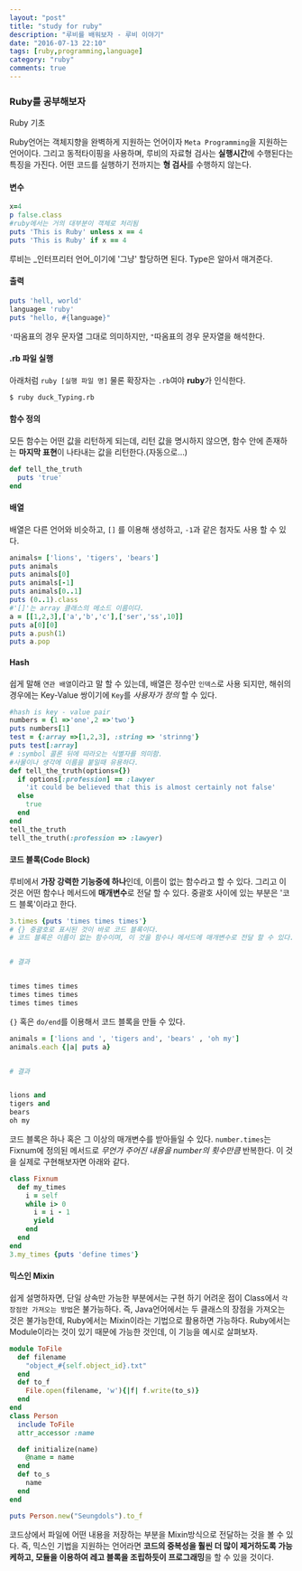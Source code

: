 ```yaml
---
layout: "post"
title: "study for ruby"
description: "루비를 배워보자 - 루비 이야기"
date: "2016-07-13 22:10"
tags: [ruby,programming,language]
category: "ruby"
comments: true
---
```


### Ruby를 공부해보자

Ruby 기초

Ruby언어는 객체지향을 완벽하게 지원하는 언어이자 `Meta Programming`을 지원하는 언어이다. 그리고 동적타이핑을 사용하며, 루비의 자료형 검사는 **실행시간**에 수행된다는 특징을 가진다. 어떤 코드를 실행하기 전까지는 **형 검사**를 수행하지 않는다.

#### 변수

```ruby
x=4
p false.class
#ruby에서는 거의 대부분이 객체로 처리됨
puts 'This is Ruby' unless x == 4
puts 'This is Ruby' if x == 4
```

루비는 _인터프리터 언어_이기에 '그냥' 할당하면 된다. Type은 알아서 매겨준다.


#### 출력

```ruby
puts 'hell, world'
language= 'ruby'
puts "hello, #{language}"
```

`'`따옴표의 경우 문자열 그대로 의미하지만, `"`따옴표의 경우 문자열을 해석한다.


#### .rb 파일 실행

아래처럼 `ruby [실행 파일 명]` 물론 확장자는 `.rb`여야 **ruby**가 인식한다.

```bash
$ ruby duck_Typing.rb
```

#### 함수 정의

모든 함수는 어떤 값을 리턴하게 되는데, 리턴 값을 명시하지 않으면, 함수 안에 존재하는 **마지막 표현**이 나타내는 값을 리턴한다.(자동으로…)

```ruby
def tell_the_truth
  puts 'true'
end
```

#### 배열

배열은 다른 언어와 비슷하고, `[]` 를 이용해 생성하고, `-1`과 같은 첨자도 사용 할 수 있다.

```ruby
animals= ['lions', 'tigers', 'bears']
puts animals
puts animals[0]
puts animals[-1]
puts animals[0..1]
puts (0..1).class
#'[]'는 array 클래스의 메소드 이름이다.
a = [[1,2,3],['a','b','c'],['ser','ss',10]]
puts a[0][0]
puts a.push(1)
puts a.pop
```

#### Hash

쉽게 말해 `연관 배열`이라고 말 할 수 있는데, 배열은 정수만 `인덱스`로 사용 되지만, 해쉬의 경우에는 Key-Value 쌍이기에 `Key`를 _사용자가 정의_ 할 수 있다.

```ruby
#hash is key - value pair
numbers = {1 =>'one',2 =>'two'}
puts numbers[1]
test = {:array =>[1,2,3], :string => 'strinng'}
puts test[:array]
# :symbol 콜론 뒤에 따라오는 식별자를 의미함.
#사물이나 생각에 이름을 붙일때 유용하다.
def tell_the_truth(options={})
  if options[:profession] == :lawyer
    'it could be believed that this is almost certainly not false'
  else
    true
  end
end
tell_the_truth
tell_the_truth(:profession => :lawyer)
```

#### 코드 블록(Code Block)

루비에서 **가장 강력한 기능중에 하나**인데, 이름이 없는 함수라고 할 수 있다. 그리고 이 것은 어떤 함수나 메서드에 **매개변수**로 전달 할 수 있다. 중괄호 사이에 있는 부분은 '코드 블록'이라고 한다.

```ruby
3.times {puts 'times times times'}
# {} 중괄호로 표시된 것이 바로 코드 블록이다.
# 코드 블록은 이름이 없는 함수이며, 이 것을 함수나 메서드에 매개변수로 전달 할 수 있다.


# 결과


times times times
times times times
times times times
```

`{}` 혹은 `do/end`를 이용해서 코드 블록을 만들 수 있다.

```ruby
animals = ['lions and ', 'tigers and', 'bears' , 'oh my']
animals.each {|a| puts a}


# 결과


lions and
tigers and
bears
oh my
```

코드 블록은 하나 혹은 그 이상의 매개변수를 받아들일 수 있다. `number.times`는 Fixnum에 정의된 메서드로 _무언가 주어진 내용을 number의 횟수만큼_ 반복한다. 이 것을 실제로 구현해보자면 아래와 같다.

```ruby
class Fixnum
  def my_times
    i = self
    while i> 0
      i = i - 1
      yield
    end
  end
end
3.my_times {puts 'define times'}
```

#### 믹스인 Mixin

쉽게 설명하자면, 단일 상속만 가능한 부분에서는 구현 하기 어려운 점이 Class에서 `각 장점만 가져오는 방법`은 불가능하다. 즉, Java언어에서는 두 클래스의 장점을 가져오는 것은 불가능한데, Ruby에서는 Mixin이라는 기법으로 활용하면 가능하다. Ruby에서는 Module이라는 것이 있기 때문에 가능한 것인데, 이 기능을 예시로 살펴보자.

```ruby
module ToFile
  def filename
    "object_#{self.object_id}.txt"
  end
  def to_f
    File.open(filename, 'w'){|f| f.write(to_s)}
  end
end
class Person
  include ToFile
  attr_accessor :name

  def initialize(name)
    @name = name
  end
  def to_s
    name
  end
end

puts Person.new("Seungdols").to_f
```

코드상에서 파일에 어떤 내용을 저장하는 부분을 Mixin방식으로 전달하는 것을 볼 수 있다. 즉, 믹스인 기법을 지원하는 언어라면 **코드의 중복성을 훨씬 더 많이 제거하도록 가능케하고, 모듈을 이용하여 레고 블록을 조립하듯이 프로그래밍**을 할 수 있을 것이다.
